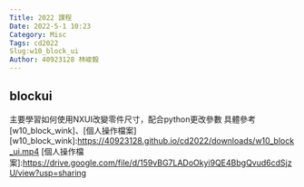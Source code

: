 ```yaml
---
Title: 2022 課程
Date: 2022-5-1 10:23
Category: Misc
Tags: cd2022
Slug:w10_block_ui
Author: 40923128 林峻毅
---
```

blockui
----
主要學習如何使用NXUI改變零件尺寸，配合python更改參數
具體參考[w10_block_wink]、[個人操作檔案]
[w10_block_wink]:https://40923128.github.io/cd2022/downloads/w10_block_ui.mp4
[個人操作檔案]:https://drive.google.com/file/d/159vBG7LADoOkyi9QE4BbgQvud6cdSjzU/view?usp=sharing